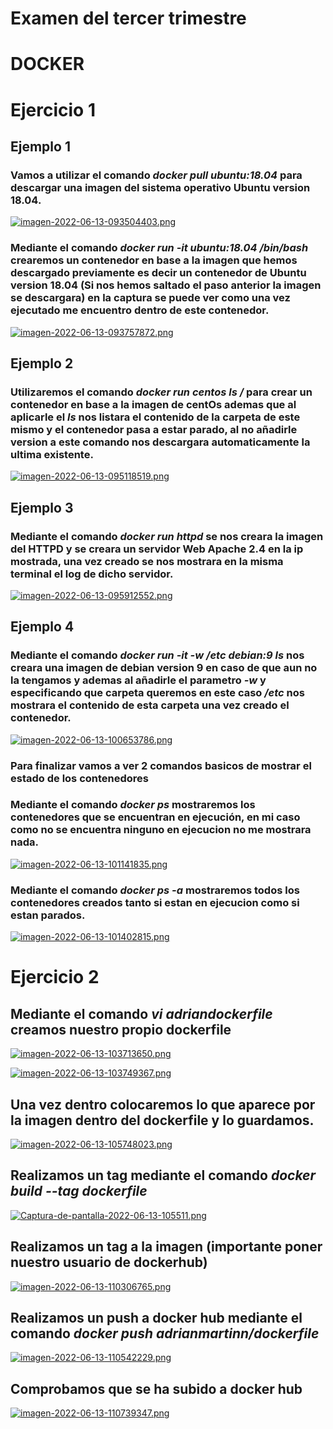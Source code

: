 # Examen del tercer trimestre
# DOCKER

# Ejercicio 1
## Ejemplo 1
### Vamos a utilizar el comando *docker pull ubuntu:18.04* para descargar una imagen del sistema operativo Ubuntu version 18.04.

[![imagen-2022-06-13-093504403.png](https://i.postimg.cc/1zRK15rh/imagen-2022-06-13-093504403.png)](https://postimg.cc/BjyFx3zM)

### Mediante el comando *docker run -it ubuntu:18.04 /bin/bash* crearemos un contenedor en base a la imagen que hemos descargado previamente es decir un contenedor de Ubuntu version 18.04 (Si nos hemos saltado el paso anterior la imagen se descargara) en la captura se puede ver como una vez ejecutado me encuentro dentro de este contenedor.

[![imagen-2022-06-13-093757872.png](https://i.postimg.cc/sXXK7DM9/imagen-2022-06-13-093757872.png)](https://postimg.cc/mcvQG4Nt)

## Ejemplo 2
### Utilizaremos el comando *docker run centos ls /* para  crear un contenedor en base a la imagen de centOs ademas que al aplicarle el *ls* nos listara el contenido de la carpeta de este mismo y el contenedor pasa a estar parado, al no añadirle version a este comando nos descargara automaticamente la ultima existente.

[![imagen-2022-06-13-095118519.png](https://i.postimg.cc/QdBkmnm1/imagen-2022-06-13-095118519.png)](https://postimg.cc/hXBdPsHt)

## Ejemplo 3
### Mediante el comando *docker run httpd* se nos creara la imagen del HTTPD y se creara un servidor Web Apache 2.4 en la ip mostrada, una vez creado se nos mostrara en la misma terminal el log de dicho servidor.

[![imagen-2022-06-13-095912552.png](https://i.postimg.cc/T3FSJs8W/imagen-2022-06-13-095912552.png)](https://postimg.cc/21d2z2Sz)

## Ejemplo 4
### Mediante el comando *docker run -it -w /etc debian:9 ls*  nos creara una imagen de debian version 9 en caso de que aun no la tengamos y ademas al añadirle el parametro *-w* y especificando que carpeta queremos en este caso */etc* nos mostrara el contenido de esta carpeta una vez creado el contenedor.

[![imagen-2022-06-13-100653786.png](https://i.postimg.cc/Vv3Ss1rF/imagen-2022-06-13-100653786.png)](https://postimg.cc/ctB1TpcK)

### Para finalizar vamos a ver 2 comandos basicos de mostrar el estado de los contenedores

### Mediante el comando *docker ps* mostraremos los contenedores que se encuentran en ejecución, en mi caso como no se encuentra ninguno en ejecucion no me mostrara nada.

[![imagen-2022-06-13-101141835.png](https://i.postimg.cc/tJYjSxgr/imagen-2022-06-13-101141835.png)](https://postimg.cc/vxFkDDf9)

### Mediante el comando *docker ps -a* mostraremos todos los contenedores creados tanto si estan en ejecucion como si estan parados.

[![imagen-2022-06-13-101402815.png](https://i.postimg.cc/tgp7rBG2/imagen-2022-06-13-101402815.png)](https://postimg.cc/fVqwyjL9)

# Ejercicio 2

## Mediante el comando *vi adriandockerfile* creamos nuestro propio dockerfile

[![imagen-2022-06-13-103713650.png](https://i.postimg.cc/7Y9M4tqJ/imagen-2022-06-13-103713650.png)](https://postimg.cc/w7tscVy9)

[![imagen-2022-06-13-103749367.png](https://i.postimg.cc/Hn25pj11/imagen-2022-06-13-103749367.png)](https://postimg.cc/BPjtpSvm)

## Una vez dentro colocaremos lo que aparece por la imagen dentro del dockerfile y lo guardamos.

[![imagen-2022-06-13-105748023.png](https://i.postimg.cc/tgt7bmxn/imagen-2022-06-13-105748023.png)](https://postimg.cc/B8bJcpNJ)

## Realizamos un tag mediante el comando *docker build --tag dockerfile*

[![Captura-de-pantalla-2022-06-13-105511.png](https://i.postimg.cc/y8nYrS40/Captura-de-pantalla-2022-06-13-105511.png)](https://postimg.cc/LJYpJ5ss)

## Realizamos un tag a la imagen (importante poner nuestro usuario de dockerhub)

[![imagen-2022-06-13-110306765.png](https://i.postimg.cc/SR8cWfP6/imagen-2022-06-13-110306765.png)](https://postimg.cc/m1Lc4CBk)

## Realizamos un push a docker hub mediante el comando *docker push adrianmartinn/dockerfile*

[![imagen-2022-06-13-110542229.png](https://i.postimg.cc/Wpr9mGgY/imagen-2022-06-13-110542229.png)](https://postimg.cc/Z0bF4yf6)

## Comprobamos que se ha subido a docker hub

[![imagen-2022-06-13-110739347.png](https://i.postimg.cc/nhYbd8m5/imagen-2022-06-13-110739347.png)](https://postimg.cc/cvHbHbXM)






